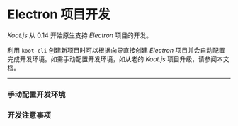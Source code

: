 # Electron 项目开发

_Koot.js_ 从 0.14 开始原生支持 _Electron_ 项目的开发。

利用 `koot-cli` 创建新项目时可以根据向导直接创建 _Electron_ 项目并会自动配置完成开发环境。如需手动配置开发环境，如从老的 _Koot.js_ 项目升级，请参阅本文档。

---

### 手动配置开发环境

### 开发注意事项
